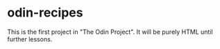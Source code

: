 # odin-recipes
This is the first project in "The Odin Project". It will be purely HTML until further lessons.